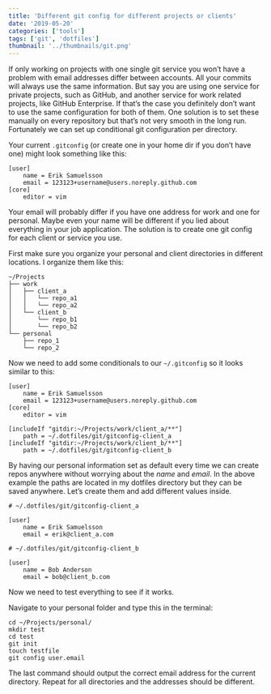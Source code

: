 ```yaml
---
title: 'Different git config for different projects or clients'
date: '2019-05-20'
categories: ['tools']
tags: ['git', 'dotfiles']
thumbnail: '../thumbnails/git.png'
---
```


If only working on projects with one single git service you won’t have a problem with email addresses differ between accounts. All your commits will always use the same information. But say you are using one service for private projects, such as GitHub, and another service for work related projects, like GitHub Enterprise. If that’s the case you definitely don’t want to use the same configuration for both of them. One solution is to set these manually on every repository but that’s not very smooth in the long run. Fortunately we can set up conditional git configuration per directory.

Your current `.gitconfig` (or create one in your home dir if you don’t have one) might look something like this:

```shell
[user]
    name = Erik Samuelsson
    email = 123123+username@users.noreply.github.com
[core]
    editor = vim
```

Your email will probably differ if you have one address for work and one for personal. Maybe even your name will be different if you lied about everything in your job application. The solution is to create one git config for each client or service you use.

First make sure you organize your personal and client directories in different locations. I organize them like this:

```
~/Projects
├── work
│   ├── client_a
│   │   └── repo_a1
│   │   └── repo_a2
│   └── client_b
│       └── repo_b1
│       └── repo_b2
└── personal
    ├── repo_1
    └── repo_2
```

Now we need to add some conditionals to our  `~/.gitconfig` so it looks similar to this:

```shell
[user]
    name = Erik Samuelsson
    email = 123123+username@users.noreply.github.com
[core]
    editor = vim

[includeIf "gitdir:~/Projects/work/client_a/**"]
    path = ~/.dotfiles/git/gitconfig-client_a
[includeIf "gitdir:~/Projects/work/client_b/**"]
    path = ~/.dotfiles/git/gitconfig-client_b
```

By having our personal information set as default every time we can create repos anywhere without worrying about the _name_ and _email_. In the above example the paths are located in my dotfiles directory but they can be saved anywhere. Let’s create them and add different values inside.

```shell
# ~/.dotfiles/git/gitconfig-client_a

[user]
    name = Erik Samuelsson
    email = erik@client_a.com
```

```shell
# ~/.dotfiles/git/gitconfig-client_b

[user]
    name = Bob Anderson
    email = bob@client_b.com
```

Now we need to test everything to see if it works.

Navigate to your personal folder and type this in the terminal:

```shell
cd ~/Projects/personal/
mkdir test
cd test
git init
touch testfile
git config user.email
```

The last command should output the correct email address for the current directory. Repeat for all
directories and the addresses should be different.

